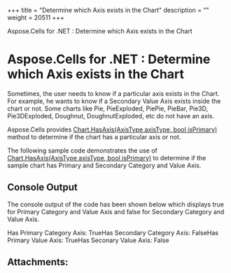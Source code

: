 +++
title = "Determine which Axis exists in the Chart" 
description = "" 
weight = 20511 
+++

Aspose.Cells for .NET : Determine which Axis exists in the Chart  

# Aspose.Cells for .NET : Determine which Axis exists in the Chart


Sometimes, the user needs to know if a particular axis exists in the Chart. For example, he wants to know if a Secondary Value Axis exists inside the chart or not. Some charts like Pie, PieExploded, PiePie, PieBar, Pie3D, Pie3DExploded, Doughnut, DoughnutExploded, etc do not have an axis.

Aspose.Cells provides [Chart.HasAxis(AxisType axisType, bool isPrimary)](https://apireference.aspose.com/net/cells/aspose.cells.charts/chart/methods/hasaxis) method to determine if the chart has a particular axis or not.

The following sample code demonstrates the use of [Chart.HasAxis(AxisType axisType, bool isPrimary)](https://apireference.aspose.com/net/cells/aspose.cells.charts/chart/methods/hasaxis) to determine if the sample chart has Primary and Secondary Category and Value Axis.

## Console Output

The console output of the code has been shown below which displays true for Primary Category and Value Axis and false for Secondary Category and Value Axis.

Has Primary Category Axis: TrueHas Secondary Category Axis: FalseHas Primary Value Axis: TrueHas Seconary Value Axis: False

## Attachments:


